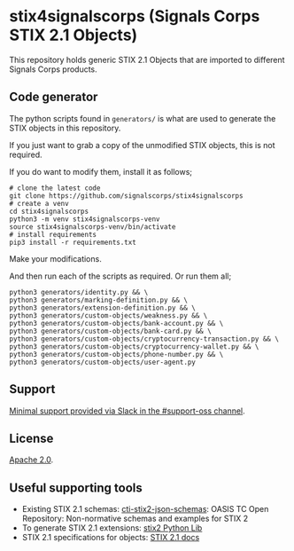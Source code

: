 # stix4signalscorps (Signals Corps STIX 2.1 Objects)

This repository holds generic STIX 2.1 Objects that are imported to different Signals Corps products.

## Code generator

The python scripts found in `generators/` is what are used to generate the STIX objects in this repository.

If you just want to grab a copy of the unmodified STIX objects, this is not required.

If you do want to modify them, install it as follows;

```shell
# clone the latest code
git clone https://github.com/signalscorps/stix4signalscorps
# create a venv
cd stix4signalscorps
python3 -m venv stix4signalscorps-venv
source stix4signalscorps-venv/bin/activate
# install requirements
pip3 install -r requirements.txt
```

Make your modifications.

And then run each of the scripts as required. Or run them all;

```shell
python3 generators/identity.py && \
python3 generators/marking-definition.py && \
python3 generators/extension-definition.py && \
python3 generators/custom-objects/weakness.py && \
python3 generators/custom-objects/bank-account.py && \
python3 generators/custom-objects/bank-card.py && \
python3 generators/custom-objects/cryptocurrency-transaction.py && \
python3 generators/custom-objects/cryptocurrency-wallet.py && \
python3 generators/custom-objects/phone-number.py && \
python3 generators/custom-objects/user-agent.py
```

## Support

[Minimal support provided via Slack in the #support-oss channel](https://join.slack.com/t/signalscorps-public/shared_invite/zt-1exnc12ww-9RKR6aMgO57GmHcl156DAA).

## License

[Apache 2.0](/LICENSE).

## Useful supporting tools

* Existing STIX 2.1 schemas: [cti-stix2-json-schemas](https://github.com/oasis-open/cti-stix2-json-schemas): OASIS TC Open Repository: Non-normative schemas and examples for STIX 2
* To generate STIX 2.1 extensions: [stix2 Python Lib](https://stix2.readthedocs.io/en/latest/)
* STIX 2.1 specifications for objects: [STIX 2.1 docs](https://docs.oasis-open.org/cti/stix/v2.1/stix-v2.1.html)